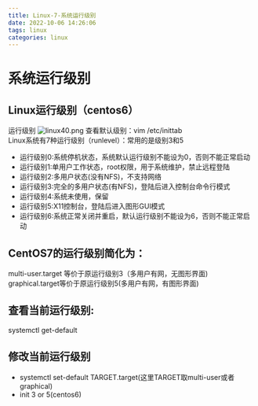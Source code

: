 ```yaml
---
title: Linux-7-系统运行级别
date: 2022-10-06 14:26:06
tags: linux
categories: linux
---
```

# 系统运行级别
## Linux运行级别（centos6）
运行级别
![linux40.png](https://s2.loli.net/2022/10/06/X5Tl2avPOiqHADh.png)
查看默认级别：vim /etc/inittab  
Linux系统有7种运行级别（runlevel）：常用的是级别3和5  
* 运行级别0:系统停机状态，系统默认运行级别不能设为0，否则不能正常启动
* 运行级别1:单用户工作状态，root权限，用于系统维护，禁止远程登陆
* 运行级别2:多用户状态(没有NFS)，不支持网络
* 运行级别3:完全的多用户状态(有NFS)，登陆后进入控制台命令行模式
* 运行级别4:系统未使用，保留
* 运行级别5:X11控制台，登陆后进入图形GUl模式
* 运行级别6:系统正常关闭并重启，默认运行级别不能设为6，否则不能正常启动

## CentOS7的运行级别简化为：
multi-user.target 等价于原运行级别3（多用户有网，无图形界面)  
graphical.target等价于原运行级别5(多用户有网，有图形界面)
## 查看当前运行级别:
systemctl get-default
## 修改当前运行级别
* systemctl set-default TARGET.target(这里TARGET取multi-user或者 graphical)  
* init 3 or 5(centos6)